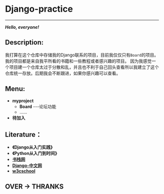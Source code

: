 # Django-practice
-----------------------------------------------------------
***Hello, everyone!***

## **Description:**
  我打算在这个仓库中存储我的Django联系的项目，目前我仅仅只有`Board`的项目。我的项目都是来自我平所看的书籍和一些教程或者感兴趣的项目。
  因为我感觉一个项目建一个仓库太过于分散和乱，并且也不利于自己回头查看所以我建立了这个仓库统一存放。后期我会不断跟进，如果你感兴趣可以查看。
  
## **Menu:**
  - **myproject**
    - **Board**             ---论坛功能
    - ......
  - **待加入**
  
## **Literature：**
  - **《Django从入门实践》**
  - **《Python从入门到时间》**
  - **<a href="https://www.bookstack.cn/">书栈网</a>**
  - **[Django-中文网](https://www.django.cn/)**
  - **[w3cschool](https://www.w3cschool.cn/)**
  
 ## OVER  ->   THRANKS
